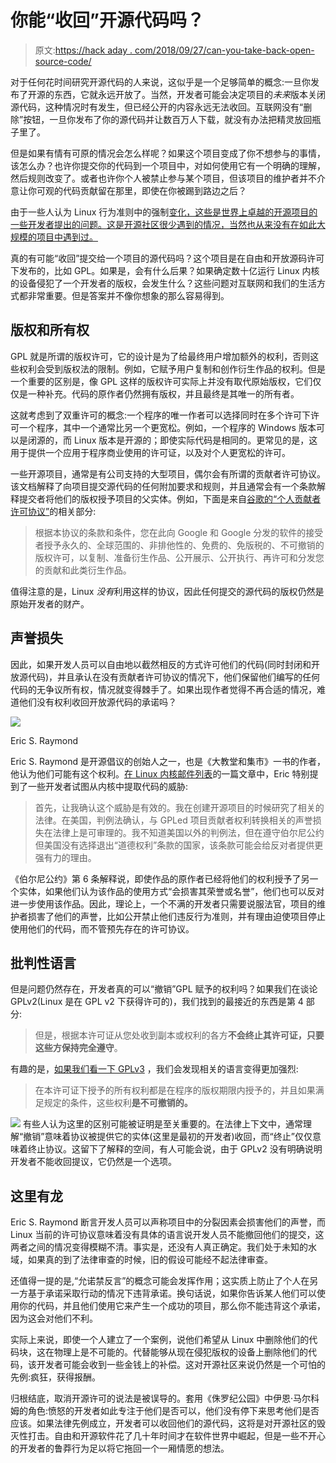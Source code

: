 # 你能“收回”开源代码吗？

> 原文:[https://hack aday . com/2018/09/27/can-you-take-back-open-source-code/](https://hackaday.com/2018/09/27/can-you-take-back-open-source-code/)

对于任何花时间研究开源代码的人来说，这似乎是一个足够简单的概念:一旦你发布了开源的东西，它就永远开放了。当然，开发者可能会决定项目的*未来*版本关闭源代码，这种情况时有发生，但已经公开的内容永远无法收回。互联网没有“删除”按钮，一旦你发布了你的源代码并让数百万人下载，就没有办法把精灵放回瓶子里了。

但是如果有情有可原的情况会怎么样呢？如果这个项目变成了你不想参与的事情，该怎么办？也许你提交你的代码到一个项目中，对如何使用它有一个明确的理解，然后规则改变了。或者也许你个人被禁止参与某个项目，但该项目的维护者并不介意让你可观的代码贡献留在那里，即使在你被踢到路边之后？

由于一些人认为 Linux 行为准则中的强制[变化，这些是世界上卓越的开源项目的一些开发者提出的问题。这是开源社区很少遇到的情况，当然也从来没有在如此大规模的项目中遇到过。](http://hackaday.com/2018/09/17/linux-without-the-git-factor/)

真的有可能“收回”提交给一个项目的源代码吗？这个项目是在自由和开放源码许可下发布的，比如 GPL。如果是，会有什么后果？如果确定数十亿运行 Linux 内核的设备侵犯了一个开发者的版权，会发生什么？这些问题对互联网和我们的生活方式都非常重要。但是答案并不像你想象的那么容易得到。

## 版权和所有权

GPL 就是所谓的版权许可，它的设计是为了给最终用户增加额外的权利，否则这些权利会受到版权法的限制。例如，它赋予用户复制和创作衍生作品的权利。但是一个重要的区别是，像 GPL 这样的版权许可实际上并没有取代原始版权，它们仅仅是一种补充。代码的原作者仍然拥有版权，并且最终是其唯一的所有者。

这就考虑到了双重许可的概念:一个程序的唯一作者可以选择同时在多个许可下许可一个程序，其中一个通常比另一个更宽松。例如，一个程序的 Windows 版本可以是闭源的，而 Linux 版本是开源的；即使实际代码是相同的。更常见的是，这用于提供一个应用于程序商业使用的许可证，以及对个人更宽松的许可。

一些开源项目，通常是有公司支持的大型项目，偶尔会有所谓的贡献者许可协议。该文档解释了向项目提交源代码的任何附加要求和规则，并且通常会有一个条款解释提交者将他们的版权授予项目的父实体。例如，下面是来自[谷歌的“个人贡献者许可协议”](https://cla.developers.google.com/about/google-individual)的相关部分:

> 根据本协议的条款和条件，您在此向 Google 和 Google 分发的软件的接受者授予永久的、全球范围的、非排他性的、免费的、免版税的、不可撤销的版权许可，以复制、准备衍生作品、公开展示、公开执行、再许可和分发您的贡献和此类衍生作品。

值得注意的是，Linux *没有*利用这样的协议，因此任何提交的源代码的版权仍然是原始开发者的财产。

## 声誉损失

因此，如果开发人员可以自由地以截然相反的方式许可他们的代码(同时封闭和开放源代码)，并且承认在没有贡献者许可协议的情况下，他们保留他们编写的任何代码的无争议所有权，情况就变得棘手了。如果出现作者觉得不再合适的情况，难道他们没有权利收回开放源代码的承诺吗？

[![](../Images/4f354280604af02920ac3fd25a5c02ac.png)](https://hackaday.com/wp-content/uploads/2018/09/eric_raymond.jpg)

Eric S. Raymond

Eric S. Raymond 是开源倡议的创始人之一，也是《大教堂和集市》一书的作者，他认为他们可能有这个权利。[在 Linux 内核邮件列表](https://lkml.org/lkml/2018/9/23/212)的一篇文章中，Eric 特别提到了一些开发者试图从内核中提取代码的威胁:

> 首先，让我确认这个威胁是有效的。我在创建开源项目的时候研究了相关的法律。在美国，判例法确认，与 GPLed 项目贡献者权利转换相关的声誉损失在法律上是可审理的。我不知道美国以外的判例法，但在遵守伯尔尼公约但美国没有选择退出“道德权利”条款的国家，该条款可能会给反对者提供更强有力的理由。

《伯尔尼公约》第 6 条解释说，即使作品的原作者已经将他们的权利授予了另一个实体，如果他们认为该作品的使用方式“会损害其荣誉或名誉”，他们也可以反对进一步使用该作品。因此，理论上，一个不满的开发者只需要说服法官，项目的维护者损害了他们的声誉，比如公开禁止他们违反行为准则，并有理由迫使项目停止使用他们的代码，而不管预先存在的许可协议。

## 批判性语言

但是问题仍然存在，开发者真的可以“撤销”GPL 赋予的权利吗？如果我们在谈论 GPLv2(Linux 是在 GPL v2 下获得许可的)，我们找到的最接近的东西是第 4 部分:

> 但是，根据本许可证从您处收到副本或权利的各方**不会终止其许可证，只要这些方保持完全遵守**。

有趣的是，[如果我们看一下 GPLv3](https://www.gnu.org/licenses/gpl-3.0.en.html) ，我们会发现相关的语言变得更加强烈:

> 在本许可证下授予的所有权利都是在程序的版权期限内授予的，并且如果满足规定的条件，这些权利**是不可撤销的。**

[![](../Images/2b32b6b47e649438ba36edbd1fabcf6a.png)](https://hackaday.com/wp-content/uploads/2018/09/gplv3_logo1.png) 有些人认为这里的区别可能被证明是至关重要的。在法律上下文中，通常理解“撤销”意味着协议被提供它的实体(这里是最初的开发者)收回，而“终止”仅仅意味着终止协议。这留下了解释的空间，有人可能会说，由于 GPLv2 没有明确说明开发者不能收回提议，它仍然是一个选项。

## 这里有龙

Eric S. Raymond 断言开发人员可以声称项目中的分裂因素会损害他们的声誉，而 Linux 当前的许可协议意味着没有具体的语言说开发人员不能撤回他们的提交，这两者之间的情况变得模糊不清。事实是，还没有人真正确定。我们处于未知的水域，如果真的到了法律审查的时候，旧的假设可能经不起法律审查。

还值得一提的是,“允诺禁反言”的概念可能会发挥作用；这实质上防止了个人在另一方基于承诺采取行动的情况下违背承诺。换句话说，如果你告诉某人他们可以使用你的代码，并且他们使用它来产生一个成功的项目，那么你不能违背这个承诺，因为这会对他们不利。

实际上来说，即使一个人建立了一个案例，说他们希望从 Linux 中删除他们的代码块，这在物理上是不可能的。代替能够从现在侵犯版权的设备上删除他们的代码，该开发者可能会收到一些金钱上的补偿。这对开源社区来说仍然是一个可怕的先例:疯狂，获得报酬。

归根结底，取消开源许可的说法是被误导的。套用《侏罗纪公园》中伊恩·马尔科姆的角色:愤怒的开发者如此专注于他们是否可以，他们没有停下来思考他们是否应该。如果法律先例成立，开发者可以收回他们的源代码，这将是对开源社区的毁灭性打击。自由和开源软件花了几十年时间才在软件世界中崛起，但是一些不开心的开发者的鲁莽行为足以将它拖回一个一厢情愿的想法。